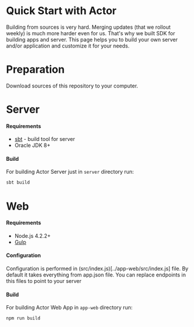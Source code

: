 # Quick Start with Actor

Building from sources is very hard. Merging updates (that we rollout weekly) is much more harder even for us. That's why we built SDK for building apps and server. This page helps you to build your own server and/or application and customize it for your needs.

# Preparation

Download sources of this repository to your computer.

# Server

#### Requirements
* [sbt](http://www.scala-sbt.org/) - build tool for server
* Oracle JDK 8+

#### Build

For building Actor Server just in ```server``` directory run:
```bash
sbt build
``` 

# Web

#### Requirements
* Node.js 4.2.2+
* [Gulp](http://gulpjs.com/)

#### Configuration
Configuration is performed in (src/index.js)[../app-web/src/index.js] file. By default it takes everything from app.json file.
You can replace endpoints in this files to point to your server

#### Build

For building Actor Web App in ```app-web``` directory run:
```bash
npm run build
```
